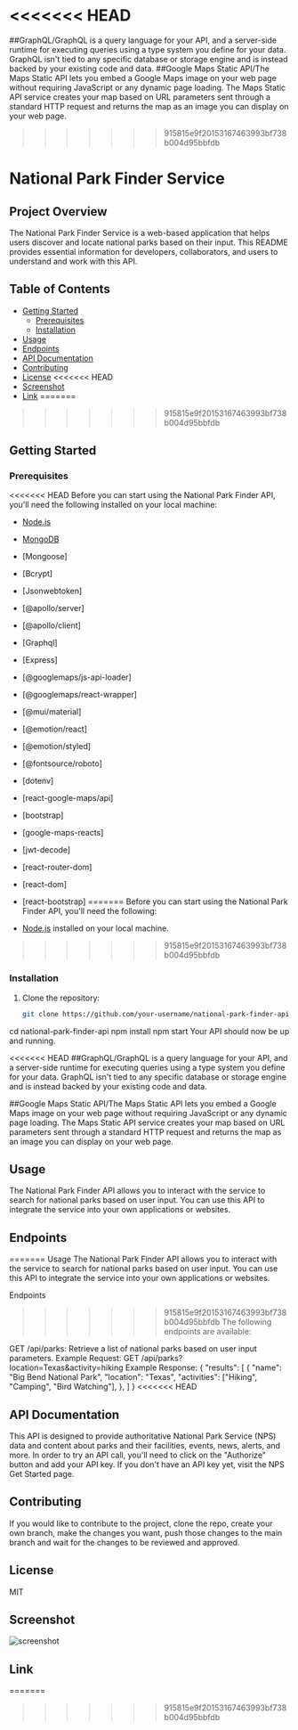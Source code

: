 <<<<<<< HEAD
=======
##GraphQL/GraphQL is a query language for your API, and a server-side runtime for executing queries using a type system you define for your data. GraphQL isn't tied to any specific database or storage engine and is instead backed by your existing code and data.
##Google Maps Static API/The Maps Static API lets you embed a Google Maps image on your web page without requiring JavaScript or any dynamic page loading. The Maps Static API service creates your map based on URL parameters sent through a standard HTTP request and returns the map as an image you can display on your web page. 
>>>>>>> 915815e9f20153167463993bf738b004d95bbfdb
# National Park Finder Service

## Project Overview

The National Park Finder Service is a web-based application that helps users discover and locate national parks based on their input. This README provides essential information for developers, collaborators, and users to understand and work with this API.

## Table of Contents

- [Getting Started](#getting-started)
  - [Prerequisites](#prerequisites)
  - [Installation](#installation)
- [Usage](#usage)
- [Endpoints](#endpoints)
- [API Documentation](#api-documentation)
- [Contributing](#contributing)
- [License](#license)
<<<<<<< HEAD
- [Screenshot](#screenshot)
- [Link](#link)
=======
>>>>>>> 915815e9f20153167463993bf738b004d95bbfdb

## Getting Started

### Prerequisites

<<<<<<< HEAD
Before you can start using the National Park Finder API, you'll need the following installed 
on your local machine:

- [Node.js](https://nodejs.org/)
- [MongoDB](https://www.mongodb.com/docs/manual/installation/)
- [Mongoose]
- [Bcrypt]
- [Jsonwebtoken]
- [@apollo/server]
- [@apollo/client]
- [Graphql]
- [Express]
- [@googlemaps/js-api-loader]
- [@googlemaps/react-wrapper]
- [@mui/material]
- [@emotion/react]
- [@emotion/styled]
- [@fontsource/roboto]
- [dotenv]
- [react-google-maps/api]
- [bootstrap]
- [google-maps-reacts]
- [jwt-decode]
- [react-router-dom]
- [react-dom]
- [react-bootstrap]
=======
Before you can start using the National Park Finder API, you'll need the following:

- [Node.js](https://nodejs.org/) installed on your local machine.
>>>>>>> 915815e9f20153167463993bf738b004d95bbfdb

### Installation

1. Clone the repository:
   ```bash
   git clone https://github.com/your-username/national-park-finder-api.git
cd national-park-finder-api
npm install
npm start
Your API should now be up and running.

<<<<<<< HEAD
##GraphQL/GraphQL is a query language for your API, and a server-side runtime for executing queries using a type system you define for your data. GraphQL isn't tied to any specific database or storage engine and is instead backed by your existing code and data.

##Google Maps Static API/The Maps Static API lets you embed a Google Maps image on your web page without requiring JavaScript or any dynamic page loading. The Maps Static API service creates your map based on URL parameters sent through a standard HTTP request and returns the map as an image you can display on your web page. 



## Usage
The National Park Finder API allows you to interact with the service to search for national parks based on user input. You can use this API to integrate the service into your own applications or websites.

## Endpoints
=======
Usage
The National Park Finder API allows you to interact with the service to search for national parks based on user input. You can use this API to integrate the service into your own applications or websites.

Endpoints
>>>>>>> 915815e9f20153167463993bf738b004d95bbfdb
The following endpoints are available:

GET /api/parks: Retrieve a list of national parks based on user input parameters.
Example Request:
GET /api/parks?location=Texas&activity=hiking
Example Response:
{
  "results": [
    {
      "name": "Big Bend National Park",
      "location": "Texas",
      "activities": ["Hiking", "Camping", "Bird Watching"],
     <!-- Add more park details here -->
    },
     <!-- Add more parks here -->
  ]
}
<<<<<<< HEAD

## API Documentation

This API is designed to provide authoritative National Park Service (NPS) data and content about parks and their facilities, events, news, alerts, and more. In order to try an API call, you'll need to click on the "Authorize" button and add your API key. If you don't have an API key yet, visit the NPS Get Started page.

## Contributing 

If you would like to contribute to the project, clone the repo, create your own branch, make the changes you 
want, push those changes to the main branch and wait for the changes to be reviewed and approved.

## License

MIT

## Screenshot
![screenshot]()

## Link 
=======
>>>>>>> 915815e9f20153167463993bf738b004d95bbfdb
